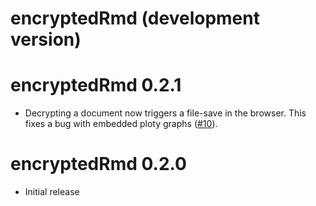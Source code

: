# encryptedRmd (development version)

# encryptedRmd 0.2.1

* Decrypting a document now triggers a file-save in the browser. This fixes
  a bug with embedded ploty graphs ([#10](https://github.com/dirkschumacher/encryptedRmd/issues/10)).

# encryptedRmd 0.2.0

* Initial release
